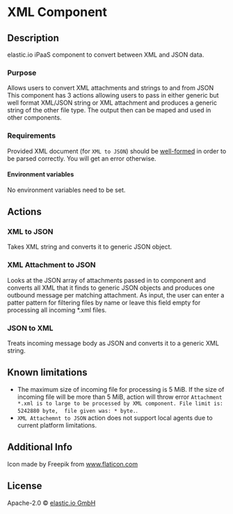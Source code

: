# XML Component

## Description
elastic.io iPaaS component to convert between XML and JSON data. 

### Purpose
Allows users to convert XML attachments and strings to and from JSON
This component has 3 actions allowing users to pass in either generic but well format XML/JSON string or XML attachment 
and produces a generic string of the other file type. The output then can be maped and used in other components.

### Requirements
Provided XML document (for `XML to JSON`) should be [well-formed](https://en.wikipedia.org/wiki/Well-formed_document) 
in order to be parsed correctly. You will get an error otherwise.

#### Environment variables 
No environment variables need to be set.

## Actions

### XML to JSON
Takes XML string and converts it to generic JSON object.

### XML Attachment to JSON
Looks at the JSON array of attachments passed in to component and converts all XML that it finds to generic JSON objects 
and produces one outbound message per matching attachment. As input, the user can enter a patter pattern for filtering 
files by name or leave this field empty for processing all incoming *.xml files.  

### JSON to XML 
Treats incoming message body as JSON and converts it to a generic XML string.

## Known limitations
 - The maximum size of incoming file for processing is 5 MiB. If the size of incoming file will be more than 5 MiB, 
 action will throw error `Attachment *.xml is to large to be processed by XML component. File limit is: 5242880 byte, 
 file given was: * byte.`. 
 - `XML Attachemnt to JSON` action does not support local agents due to current platform limitations.
 
## Additional Info
Icon made by Freepik from www.flaticon.com 

## License

Apache-2.0 © [elastic.io GmbH](https://elastic.io)
